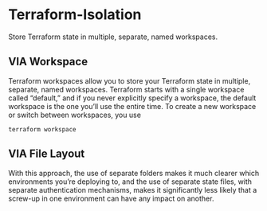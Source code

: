 # Terraform-Isolation
Store Terraform state in multiple, separate, named workspaces.
## VIA Workspace
Terraform workspaces allow you to store your Terraform state in multiple,
separate, named workspaces. Terraform starts with a single workspace
called “default,” and if you never explicitly specify a workspace, the default
workspace is the one you’ll use the entire time. To create a new workspace
or switch between workspaces, you use 
```
terraform workspace
```
## VIA File Layout

With this approach, the use of separate folders makes it much clearer which
environments you’re deploying to, and the use of separate state files, with
separate authentication mechanisms, makes it significantly less likely that a
screw-up in one environment can have any impact on another.